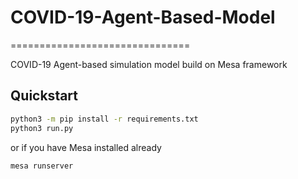 # COVID-19-Agent-Based-Model
===============================

COVID-19 Agent-based simulation model build on Mesa framework

Quickstart
----------

```bash
python3 -m pip install -r requirements.txt
python3 run.py
```
or if you have Mesa installed already
```bash
mesa runserver
```
